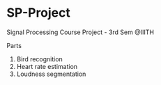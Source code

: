 # SP-Project
Signal Processing Course Project - 3rd Sem @IIITH

Parts

1. Bird recognition 
2. Heart rate estimation 
3. Loudness segmentation 

